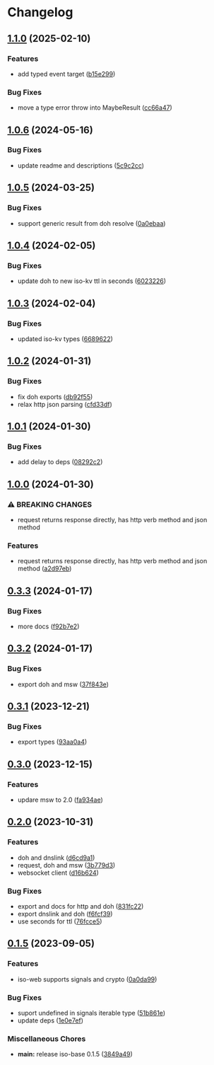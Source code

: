 # Changelog

## [1.1.0](https://github.com/hugomrdias/iso-repo/compare/iso-web-v1.0.6...iso-web-v1.1.0) (2025-02-10)


### Features

* add typed event target ([b15e299](https://github.com/hugomrdias/iso-repo/commit/b15e2996f89f163e137083d8a55ff84783f2e217))


### Bug Fixes

* move a type error throw into MaybeResult ([cc66a47](https://github.com/hugomrdias/iso-repo/commit/cc66a4771316edf2be46ee12f31702d52c0afff8))

## [1.0.6](https://github.com/hugomrdias/iso-repo/compare/iso-web-v1.0.5...iso-web-v1.0.6) (2024-05-16)


### Bug Fixes

* update readme and descriptions ([5c9c2cc](https://github.com/hugomrdias/iso-repo/commit/5c9c2cca303efa513be94a45ff10e5e5b9ea4a06))

## [1.0.5](https://github.com/hugomrdias/iso-repo/compare/iso-web-v1.0.4...iso-web-v1.0.5) (2024-03-25)


### Bug Fixes

* support generic result from doh resolve ([0a0ebaa](https://github.com/hugomrdias/iso-repo/commit/0a0ebaaa15637c3daec7c2dec9b789c4ccd17f15))

## [1.0.4](https://github.com/hugomrdias/iso-repo/compare/iso-web-v1.0.3...iso-web-v1.0.4) (2024-02-05)


### Bug Fixes

* update doh to new iso-kv ttl in seconds ([6023226](https://github.com/hugomrdias/iso-repo/commit/6023226bfe6d27a299defe65b3e87c99831436f0))

## [1.0.3](https://github.com/hugomrdias/iso-repo/compare/iso-web-v1.0.2...iso-web-v1.0.3) (2024-02-04)


### Bug Fixes

* updated iso-kv types ([6689622](https://github.com/hugomrdias/iso-repo/commit/66896222f01c81c2d7eebc973c307deba53272a4))

## [1.0.2](https://github.com/hugomrdias/iso-repo/compare/iso-web-v1.0.1...iso-web-v1.0.2) (2024-01-31)


### Bug Fixes

* fix doh exports ([db92f55](https://github.com/hugomrdias/iso-repo/commit/db92f55ac4d3f387f641d6a72eb63f74755fa6dc))
* relax http json parsing ([cfd33df](https://github.com/hugomrdias/iso-repo/commit/cfd33df20a50a9c5d3f922a64b2d65074fe7155c))

## [1.0.1](https://github.com/hugomrdias/iso-repo/compare/iso-web-v1.0.0...iso-web-v1.0.1) (2024-01-30)


### Bug Fixes

* add delay to deps ([08292c2](https://github.com/hugomrdias/iso-repo/commit/08292c2867af32cc8afc40cf19ed2fa9a42a88c3))

## [1.0.0](https://github.com/hugomrdias/iso-repo/compare/iso-web-v0.3.3...iso-web-v1.0.0) (2024-01-30)


### ⚠ BREAKING CHANGES

* request returns response directly, has http verb method and json method

### Features

* request returns response directly, has http verb method and json method ([a2d97eb](https://github.com/hugomrdias/iso-repo/commit/a2d97ebc6b35d40e3aaf716c2ff48bb1b5738b51))

## [0.3.3](https://github.com/hugomrdias/iso-repo/compare/iso-web-v0.3.2...iso-web-v0.3.3) (2024-01-17)


### Bug Fixes

* more docs ([f92b7e2](https://github.com/hugomrdias/iso-repo/commit/f92b7e26fac5e2594b6ce32797c2a33a0d66f024))

## [0.3.2](https://github.com/hugomrdias/iso-repo/compare/iso-web-v0.3.1...iso-web-v0.3.2) (2024-01-17)


### Bug Fixes

* export doh and msw ([37f843e](https://github.com/hugomrdias/iso-repo/commit/37f843ec6750af4609044af4790bce7861b11bae))

## [0.3.1](https://github.com/hugomrdias/iso-repo/compare/iso-web-v0.3.0...iso-web-v0.3.1) (2023-12-21)


### Bug Fixes

* export types ([93aa0a4](https://github.com/hugomrdias/iso-repo/commit/93aa0a409493bb01fc15b981a19822b416785dc6))

## [0.3.0](https://github.com/hugomrdias/iso-repo/compare/iso-web-v0.2.0...iso-web-v0.3.0) (2023-12-15)


### Features

* updare msw to 2.0 ([fa934ae](https://github.com/hugomrdias/iso-repo/commit/fa934ae9d4d1f81dc74f15ada04dbe3621b38be4))

## [0.2.0](https://github.com/hugomrdias/iso-repo/compare/iso-web-v0.1.5...iso-web-v0.2.0) (2023-10-31)


### Features

* doh and dnslink ([d6cd9a1](https://github.com/hugomrdias/iso-repo/commit/d6cd9a1fa3fe160114fdb8904f0b2d6655b751a0))
* request, doh and msw ([3b779d3](https://github.com/hugomrdias/iso-repo/commit/3b779d3dd105f0bf6de6a5b454eea83078046f52))
* websocket client ([d16b624](https://github.com/hugomrdias/iso-repo/commit/d16b624a5d1b560e2756816f9b298ed2ac067b59))


### Bug Fixes

* export and docs for http and doh ([831fc22](https://github.com/hugomrdias/iso-repo/commit/831fc227304474b784e34c75f83de40a7d7ed758))
* export dnslink and doh ([f6fcf39](https://github.com/hugomrdias/iso-repo/commit/f6fcf3905dfd9b65c4b3b1983e0ac5d1230b161f))
* use seconds for ttl ([76fcce5](https://github.com/hugomrdias/iso-repo/commit/76fcce5643bfa2f53c7cc0fa90770d7437f60b4d))

## [0.1.5](https://github.com/hugomrdias/iso-repo/compare/iso-web-v0.0.1...iso-web-v0.1.5) (2023-09-05)


### Features

* iso-web supports signals and crypto ([0a0da99](https://github.com/hugomrdias/iso-repo/commit/0a0da99c4eb59325fc65329fccab345c6777300e))


### Bug Fixes

* suport undefined in signals iterable type ([51b861e](https://github.com/hugomrdias/iso-repo/commit/51b861e0478a0b84a89e9cead03c263839718bca))
* update deps ([1e0e7ef](https://github.com/hugomrdias/iso-repo/commit/1e0e7ef49e0d48719672129d8aff5c4ddd225ad8))


### Miscellaneous Chores

* **main:** release iso-base 0.1.5 ([3849a49](https://github.com/hugomrdias/iso-repo/commit/3849a49eb867fbdaf3ed95173144b448d4a42f4c))
